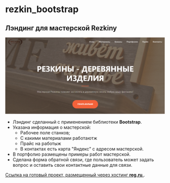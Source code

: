 # rezkin_bootstrap

## Лэндинг для мастерской Rezkiny

![ScreenShot](/assets/img/screenshot.png)

* Лэндинг сделанный с применением библиотеки **Bootstrap**.
* Указана информация о мастерской:
  - Рабочее поле станков;
  - С какими материалами работаютж
  - Прайс на работыж
  - В контактах есть карта "Яндекс" с адресом мастерской.
* В портфолио размещены примеры работ мастерской.
* Сделана форма обратной связи, где пользователь может задать вопрос и оставить свои контактные данные для связи.

[Ссылка на готовый проект, размещенный через хостинг **reg.ru**.](http://rezkiny.ru).

